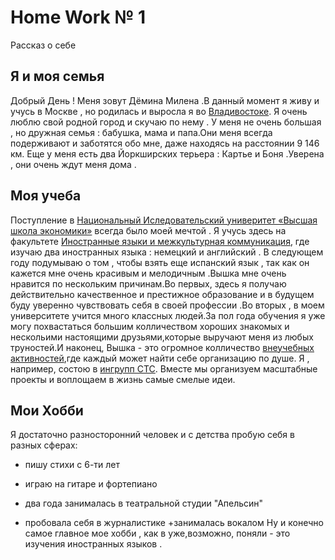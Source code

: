# Home Work № 1
Рассказ о себе
## **Я и моя семья**
Добрый День ! Меня зовут Дёмина Милена .В данный момент я живу и учусь в Москве , но родилась и выросла я во [Владивостоке](https://ru.wikipedia.org/wiki/%D0%92%D0%BB%D0%B0%D0%B4%D0%B8%D0%B2%D0%BE%D1%81%D1%82%D0%BE%D0%BA). Я очень люблю свой родной город и скучаю по нему . У меня не очень большая , но дружная семья : бабушка, мама и папа.Они меня всегда подерживают и заботятся обо мне, даже находясь на расстоянии 9 146 км. Еще у меня есть два Йоркширских терьера : Картье и Боня .Уверена , они очень ждут меня дома .
## **Моя учеба** 
Поступление в [Национальный Иследовательский универитет «Высшая школа экономики»](https://www.hse.ru/) всегда было моей мечтой . Я учусь здесь на факультете [Иностранные языки и межкультурная коммуникация]( https://www.hse.ru/ba/lang/), где изучаю два иностранных языка : немецкий и английский . В следующем году подумываю о том , чтобы взять еще испанский язык , так как он кажется мне очень красивым и мелодичным .Вышка мне очень нравится по нескольким причинам.Во первых, здесь я получаю действительно качественное и престижное образование и в будущем буду уверенно чувствовать себя в своей профессии .Во вторых , в  моем университете учится много классных людей.За пол года обучения я уже могу похвастаться большим колличеством хороших знакомых и нескольими настоящими друзьями,которые выручают меня из любых труностей.И наконец, Вышка - это огромное колличество [внеучебных активностей](https://www.hse.ru/ba/journ/news/157874341.html),где каждый может найти себе организацию по душе. Я , например, состою в [ингрупп СТС](http://ingroupctc.ru/). Вместе мы организуем масштабные проекты и воплощаем в жизнь самые смелые идеи. 
## **Мои Хобби**
Я достаточно разносторонний человек и с детства пробую себя в разных сферах: 
+ пишу стихи с 6-ти лет
- играю на гитаре и фортепиано 
+ два года занималась в театральной студии "Апельсин"
- пробовала себя в журналистике
+занималась вокалом
Ну и конечно самое главное мое хобби , как в уже,возможно, поняли - это изучения иностранных языков .
